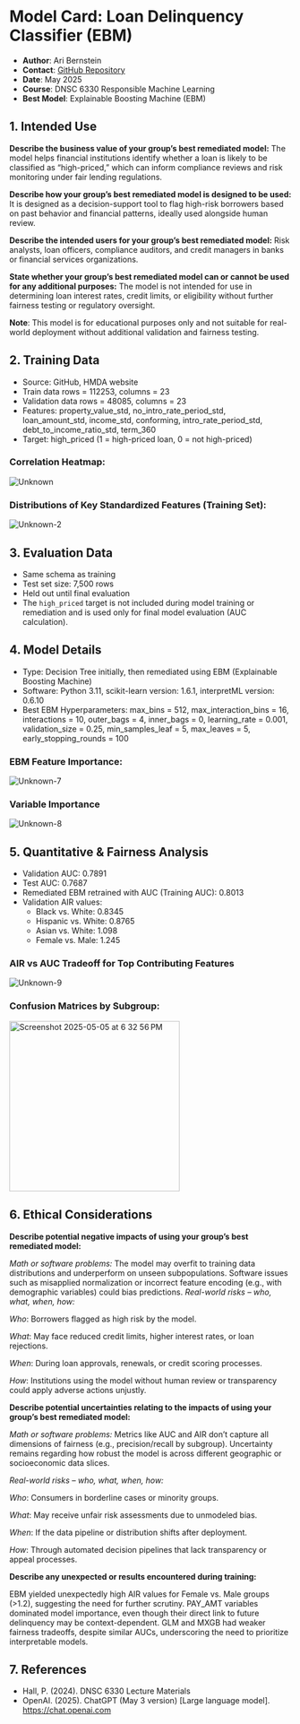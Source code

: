 # Model Card: Loan Delinquency Classifier (EBM)

- **Author**: Ari Bernstein  
- **Contact**: [GitHub Repository](https://github.com/aribernstein1/assignments)  
- **Date**: May 2025  
- **Course**: DNSC 6330 Responsible Machine Learning  
- **Best Model**: Explainable Boosting Machine (EBM)


## 1. Intended Use
**Describe the business value of your group’s best remediated model:**
The model helps financial institutions identify whether a loan is likely to be classified as “high-priced,” which can inform compliance reviews and risk monitoring under fair lending regulations.

**Describe how your group’s best remediated model is designed to be used:**
It is designed as a decision-support tool to flag high-risk borrowers based on past behavior and financial patterns, ideally used alongside human review.

**Describe the intended users for your group’s best remediated model:**
Risk analysts, loan officers, compliance auditors, and credit managers in banks or financial services organizations.

**State whether your group’s best remediated model can or cannot be used for any additional purposes:**
The model is not intended for use in determining loan interest rates, credit limits, or eligibility without further fairness testing or regulatory oversight.

**Note**: This model is for educational purposes only and not suitable for real-world deployment without additional validation and fairness testing.

## 2. Training Data
- Source: GitHub, HMDA website
- Train data rows = 112253, columns = 23
- Validation data rows = 48085, columns = 23
- Features: property_value_std, no_intro_rate_period_std, loan_amount_std, income_std, conforming, intro_rate_period_std, debt_to_income_ratio_std, term_360
- Target: high_priced (1 = high-priced loan, 0 = not high-priced)

### Correlation Heatmap:
![Unknown](https://github.com/user-attachments/assets/793fbe88-09ce-44dc-be29-de42b22b148a)


### Distributions of Key Standardized Features (Training Set):
![Unknown-2](https://github.com/user-attachments/assets/dcd6420c-e4e5-4455-bc54-2a34f762c855)


## 3. Evaluation Data
- Same schema as training
- Test set size: 7,500 rows
- Held out until final evaluation
- The `high_priced` target is not included during model training or remediation and is used only for final model evaluation (AUC calculation).

## 4. Model Details
- Type: Decision Tree initially, then remediated using EBM (Explainable Boosting Machine)
- Software: Python 3.11, scikit-learn version: 1.6.1, interpretML version: 0.6.10
- Best EBM Hyperparameters: max_bins = 512, max_interaction_bins = 16, interactions = 10, outer_bags = 4, inner_bags = 0, learning_rate = 0.001, validation_size = 0.25, min_samples_leaf = 5, max_leaves = 5, early_stopping_rounds = 100

### EBM Feature Importance: 
![Unknown-7](https://github.com/user-attachments/assets/f7d8a9b8-c584-40e5-953f-c96870504a9d)


### Variable Importance
![Unknown-8](https://github.com/user-attachments/assets/ed812b8a-ea2e-47fd-9ed9-54e9a78a3400)


## 5. Quantitative & Fairness Analysis
- Validation AUC: 0.7891
- Test AUC: 0.7687
- Remediated EBM retrained with AUC (Training AUC): 0.8013
- Validation AIR values:
  - Black vs. White: 0.8345
  - Hispanic vs. White: 0.8765
  - Asian vs. White: 1.098
  - Female vs. Male: 1.245

### AIR vs AUC Tradeoff for Top Contributing Features
![Unknown-9](https://github.com/user-attachments/assets/10975ad9-7656-43ac-9dba-b42d4e0ad234)



### Confusion Matrices by Subgroup:
<img width="304" alt="Screenshot 2025-05-05 at 6 32 56 PM" src="https://github.com/user-attachments/assets/8ab8126f-4cc3-42e4-9caf-4c5b83a1dc93" />


## 6. Ethical Considerations
**Describe potential negative impacts of using your group’s best remediated model:**

*Math or software problems:*
The model may overfit to training data distributions and underperform on unseen subpopulations.
Software issues such as misapplied normalization or incorrect feature encoding (e.g., with demographic variables) could bias predictions.
*Real-world risks – who, what, when, how:*

*Who*: Borrowers flagged as high risk by the model.

*What*: May face reduced credit limits, higher interest rates, or loan rejections.

*When*: During loan approvals, renewals, or credit scoring processes.

*How*: Institutions using the model without human review or transparency could apply adverse actions unjustly.


**Describe potential uncertainties relating to the impacts of using your group’s best remediated model:**

*Math or software problems:*
Metrics like AUC and AIR don’t capture all dimensions of fairness (e.g., precision/recall by subgroup).
Uncertainty remains regarding how robust the model is across different geographic or socioeconomic data slices.


*Real-world risks – who, what, when, how:*

*Who*: Consumers in borderline cases or minority groups.

*What*: May receive unfair risk assessments due to unmodeled bias.

*When*: If the data pipeline or distribution shifts after deployment.

*How*: Through automated decision pipelines that lack transparency or appeal processes.

**Describe any unexpected or results encountered during training:**

EBM yielded unexpectedly high AIR values for Female vs. Male groups (>1.2), suggesting the need for further scrutiny.
PAY_AMT variables dominated model importance, even though their direct link to future delinquency may be context-dependent.
GLM and MXGB had weaker fairness tradeoffs, despite similar AUCs, underscoring the need to prioritize interpretable models.

## 7. References
- Hall, P. (2024). DNSC 6330 Lecture Materials
- OpenAI. (2025). ChatGPT (May 3 version) [Large language model]. https://chat.openai.com
